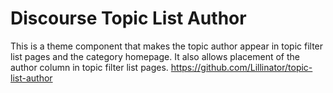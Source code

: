 # Discourse Topic List Author
This is a theme component that makes the topic author appear in topic filter list pages and the category homepage. It also allows placement of the author column in topic filter list pages.
https://github.com/Lillinator/topic-list-author
